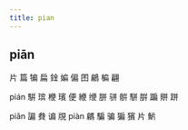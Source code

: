 ```yaml
---
title: pian
---
```


## piān
片
篇
犏
扁
鍂
媥
偏
囨
鶣
楄
翩

pián
騈
瑸
楩
璸
便
緶
缏
胼
骈
骿
駢
腁
蹁
賆
跰



piǎn
諞
貵
谝
覑
piàn
騗
騙
骗
猵
獱
片
魸
